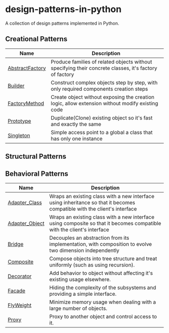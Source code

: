 # design-patterns-in-python

A collection of design patterns implemented in Python.

## Creational Patterns

| Name                                                                    | Description                                                                                            |
|-------------------------------------------------------------------------|--------------------------------------------------------------------------------------------------------|
| [AbstractFactory](./design_patterns/creational/abstractfactory_pattern) | Produce families of related objects without specifying their concrete classes, it's factory of factory |
| [Builder](./design_patterns/creational/builder_pattern)                 | Construct complex objects step by step, with only required components creation steps                   |
| [FactoryMethod](./design_patterns/creational/factorymethod_pattern)     | Create object without exposing the creation logic, allow extension without modify existing code        |
| [Prototype](./design_patterns/creational/prototype_pattern)             | Duplicate(Clone) existing object so it's fast and exactly the same                                     |
| [Singleton](./design_patterns/creational/singleton_pattern)             | Simple access point to a global a class that has only one instance                                     |

## Structural Patterns

## Behavioral Patterns

| Name                                                                  | Description                                                                                                              |
|-----------------------------------------------------------------------|--------------------------------------------------------------------------------------------------------------------------|
| [Adapter_Class](./design_patterns/structural/adapter_class_pattern)   | Wraps an existing class with a new interface using inheritance so that it becomes compatible with the client's interface |
| [Adapter_Object](./design_patterns/structural/adapter_object_pattern) | Wraps an existing class with a new interface using composite so that it becomes compatible with the client's interface   |
| [Bridge](./design_patterns/structural/bridge_pattern)                 | Decouples an abstraction from its implementation, with composition to evolve two dimension independently                 |
| [Composite](./design_patterns/structural/composite_pattern)           | Compose objects into tree structure and treat uniformly (such as using recursion).                                       |
| [Decorator](./design_patterns/structural/decorator_pattern)           | Add behavior to object without affecting it's existing usage elsewhere.                                                  |
| [Facade](./design_patterns/structural/facade_pattern)                 | Hiding the complexity of the subsystems and providing a simple interface.                                                |
| [FlyWeight](./design_patterns/structural/flyweight_pattern)           | Minimize memory usage when dealing with a large number of objects.                                                       |
| [Proxy](./design_patterns/structural/proxy_pattern)                   | Proxy to another object and control access to it.                                                                        |

